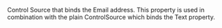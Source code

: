 ﻿Control Source that binds the Email address. This property is used in combination with the plain ControlSource which binds the Text property.